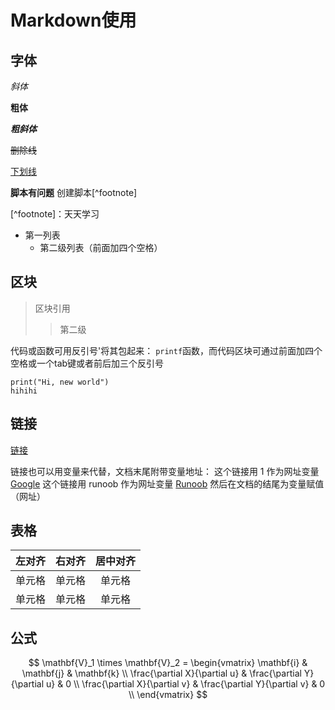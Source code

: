 # Markdown使用
## 字体
*斜体*

**粗体**

***粗斜体***

~~删除线~~

<u>下划线</u>

**脚本有问题** 创建脚本[^footnote]

[^footnote]：天天学习

- 第一列表
    - 第二级列表（前面加四个空格）

## 区块

> 区块引用
>> 第二级

代码或函数可用反引号'将其包起来： `printf`函数，而代码区块可通过前面加四个空格或一个tab键或者前后加三个反引号

```
print("Hi, new world")
hihihi
```  
## 链接

[链接](www.baidu.com)

链接也可以用变量来代替，文档末尾附带变量地址：
这个链接用 1 作为网址变量 [Google][1]
这个链接用 runoob 作为网址变量 [Runoob][runoob]
然后在文档的结尾为变量赋值（网址）

[1]: http://www.google.com/
[runoob]: http://www.runoob.com/

## 表格

| 左对齐 | 右对齐 | 居中对齐 |
| :-----| ----: | :----: |
| 单元格 | 单元格 | 单元格 |
| 单元格 | 单元格 | 单元格 |

## 公式
$$
\mathbf{V}_1 \times \mathbf{V}_2 =  \begin{vmatrix} 
\mathbf{i} & \mathbf{j} & \mathbf{k} \\
\frac{\partial X}{\partial u} &  \frac{\partial Y}{\partial u} & 0 \\
\frac{\partial X}{\partial v} &  \frac{\partial Y}{\partial v} & 0 \\
\end{vmatrix}
$$